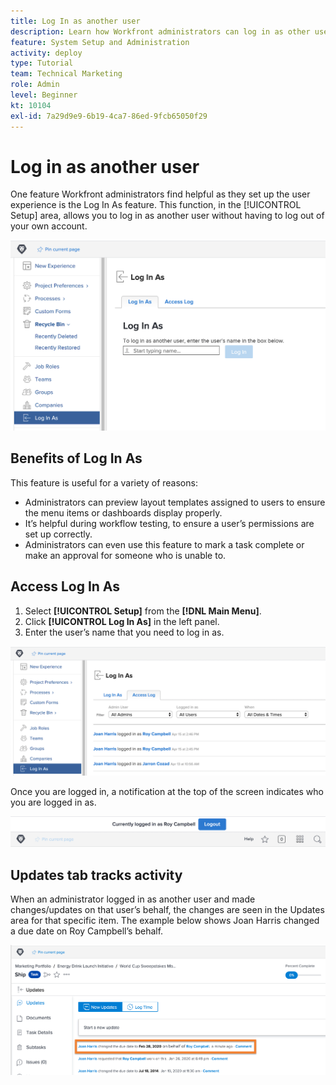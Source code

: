 ```yaml
---
title: Log In as another user
description: Learn how Workfront administrators can log in as other users to test system settings, layout templates, reports, etc.
feature: System Setup and Administration
activity: deploy
type: Tutorial
team: Technical Marketing
role: Admin
level: Beginner
kt: 10104
exl-id: 7a29d9e9-6b19-4ca7-86ed-9fcb65050f29
---
```

# Log in as another user

One feature Workfront administrators find helpful as they set up the user experience is the Log In As feature. This function, in the [!UICONTROL Setup] area, allows you to log in as another user without having to log out of your own account.

![[!UICONTROL Log In As] page in [!UICONTROL Setup] area](assets/admin-fund-log-in-as-1.png)

## Benefits of Log In As

This feature is useful for a variety of reasons:

* Administrators can preview layout templates assigned to users to ensure the menu items or dashboards display properly.
* It’s helpful during workflow testing, to ensure a user’s permissions are set up correctly.
* Administrators can even use this feature to mark a task complete or make an approval for someone who is unable to.

## Access Log In As

1. Select **[!UICONTROL Setup]** from the **[!DNL Main Menu]**.
1. Click **[!UICONTROL Log In As]** in the left panel.
1. Enter the user’s name that you need to log in as.

![[!UICONTROL Access Log] tab on [!UICONTROL Log In As] page](assets/admin-fund-log-in-as-3.png)

Once you are logged in, a notification at the top of the screen indicates who you are logged in as.

![[!UICONTROL Currently logged in as] message at top of [!DNL Workfront] window](assets/admin-fund-log-in-as-2.png)

## Updates tab tracks activity

When an administrator logged in as another user and made changes/updates on that user’s behalf, the changes are seen in the Updates area for that specific item. The example below shows Joan Harris changed a due date on Roy Campbell’s behalf.

![[!UICONTROL Updates] section](assets/admin-fund-log-in-as-4.png)
